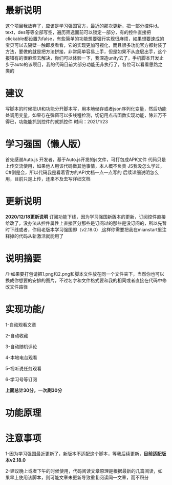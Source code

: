 # 最新说明
这个项目我放弃了，应该是学习强国官方，最近的那次更新，把一部分控件id。text，des等等全部写空，遍历筛选面前可以锁定一部分，有的控件直接把clickable都设置为false，有些简单的功能想要强行实现很麻烦，如果想要速成的宝贝可以去隔壁一触即发看看，它的实现更加可视化，而且很多功能官方都封装了方法，要做的就是把方法拼接，非常简单容易上手，但是如果不从底层出手，这个报错有的很麻烦去解决，你们可以体验一下，我深造unity去了，手机脚本开发止步于auto的该项目，我的代码目前大部分功能无非执行了，各位可以看看思路之类的
# 建议
写脚本的时候把UI和功能分开脚本写，用本地储存或者json序列化变量，然后功能处调用变量，如果存在弹窗可以多线程检测，切记用点击函数实现功能，除非万不得已，功能能抓到控件的就抓控件
时间：2021/1/23
# 学习强国（懒人版）
首先感谢Auto.js 开发者，基于Auto.js开发的js文件，可打包成APK文件
代码只是上传交流使用，如果他人用该代码做其他事情，本人概不负责
JS我没怎么学过，C#倒是会，所以代码我是看着官方的API文档一点一点写的
后续详细说明怎么用，目前只是上传，还来不及去写详细文档
# 更新说明
  **2020/12/18更新说明**
  订阅功能下线，因为学习强国新版本的更新，订阅控件直接给改了，没办法从控件属性上直接区分那些是订阅过的那些是没订阅的，所以先暂时下线或者，你用老版本学习强国即（v2.18.0）,这样你需要把我在mianstart里注释掉的代码从新激活就能用了
# 说明摘要
  /1-如果要打包请把1.png和2.png和脚本文件放在同一个文件夹下，当然你也可以换成你想要的安排的图片，不过名字和文件格式要和我的相同或者直接在代码中修改文件路径
# 实现功能/
  1-自动观看文章
  
  2-自动收藏
  
  3-自动随机评论
  
  4-本地电台观看
  
  5-视听说任务观看
  
  6-学习号等订阅
  
  **上面总计30分，一次刷30分**
# 功能原理
# 注意事项
  1-因为学习强国最近更新了，新版本不适配这个脚本，等我后续更新，**目前适配版本v2.18.0**
  
  2-建议晚上或者下午的时候使用，代码阅读文章原理是根据最新的几篇阅读，如果早上使用该脚本，则可能文章未更新导致重复阅读同一文章，而不积分
